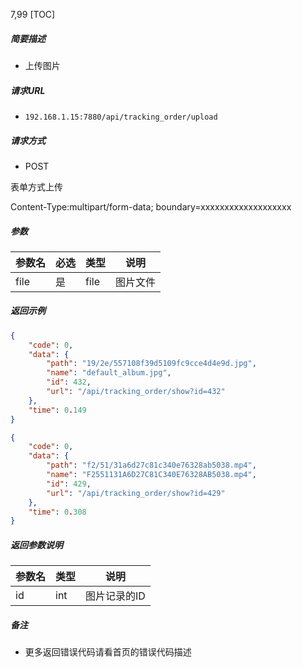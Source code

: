 7,99
[TOC]

##### 简要描述

- 上传图片

##### 请求URL

- ` 192.168.1.15:7880/api/tracking_order/upload `

##### 请求方式

- POST

表单方式上传

Content-Type:multipart/form-data; boundary=xxxxxxxxxxxxxxxxxxx

##### 参数

| 参数名  | 必选 | 类型   | 说明   |
|:-----|:---|:-----|------|
| file | 是  | file | 图片文件 |

##### 返回示例

```json
{
    "code": 0,
    "data": {
        "path": "19/2e/557108f39d5109fc9cce4d4e9d.jpg",
        "name": "default_album.jpg",
        "id": 432,
        "url": "/api/tracking_order/show?id=432"
    },
    "time": 0.149
}
```

```json
{
    "code": 0,
    "data": {
        "path": "f2/51/31a6d27c81c340e76328ab5038.mp4",
        "name": "F2551131A6D27C81C340E76328AB5038.mp4",
        "id": 429,
        "url": "/api/tracking_order/show?id=429"
    },
    "time": 0.308
}
```

##### 返回参数说明

| 参数名 | 类型  | 说明      |
|:----|:----|---------|
| id  | int | 图片记录的ID |

##### 备注

- 更多返回错误代码请看首页的错误代码描述




